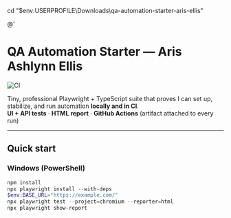 cd "$env:USERPROFILE\Downloads\qa-automation-starter-aris-ellis"

@'
# QA Automation Starter — Aris Ashlynn Ellis
![CI](https://github.com/pashlynnee-cell/qa-automation-starter-aris-ellis/actions/workflows/ci.yml/badge.svg)

Tiny, professional Playwright + TypeScript suite that proves I can set up, stabilize, and run automation **locally and in CI**.  
**UI + API tests** · **HTML report** · **GitHub Actions** (artifact attached to every run)

---

## Quick start

### Windows (PowerShell)
```powershell
npm install
npx playwright install --with-deps
$env:BASE_URL="https://example.com/"
npx playwright test --project=chromium --reporter=html
npx playwright show-report
